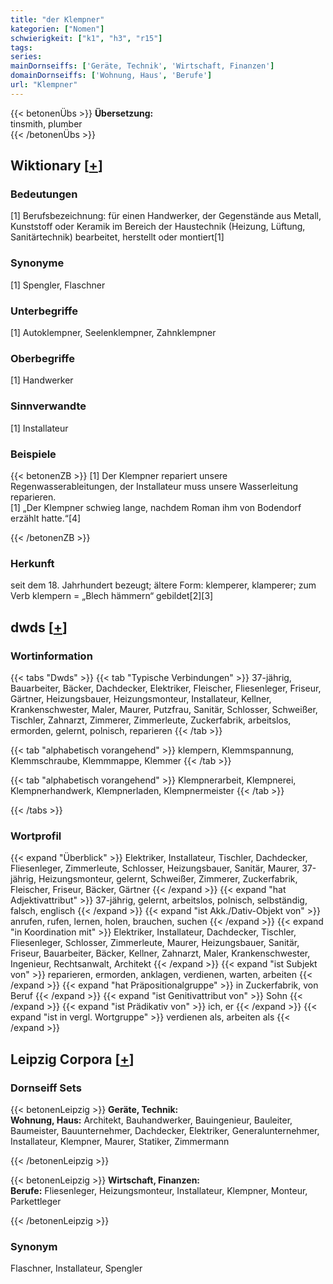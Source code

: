 ```yaml
---
title: "der Klempner"
kategorien: ["Nomen"]
schwierigkeit: ["k1", "h3", "r15"]
tags:
series:
mainDornseiffs: ['Geräte, Technik', 'Wirtschaft, Finanzen']
domainDornseiffs: ['Wohnung, Haus', 'Berufe']
url: "Klempner"
---
```


{{< betonenÜbs >}}
**Übersetzung:**  
tinsmith, plumber  
{{< /betonenÜbs >}}

## Wiktionary [[+](https://de.wiktionary.org/wiki/Klempner)]

### Bedeutungen
[1] Berufsbezeichnung: für einen Handwerker, der Gegenstände aus Metall, Kunststoff oder Keramik im Bereich der Haustechnik (Heizung, Lüftung, Sanitärtechnik) bearbeitet, herstellt oder montiert[1]  

### Synonyme
[1] Spengler, Flaschner  

### Unterbegriffe
[1] Autoklempner, Seelenklempner, Zahnklempner  

### Oberbegriffe
[1] Handwerker  

### Sinnverwandte
[1] Installateur  

### Beispiele
{{< betonenZB >}}
[1] Der Klempner repariert unsere Regenwasserableitungen, der Installateur muss unsere Wasserleitung reparieren.  
[1] „Der Klempner schwieg lange, nachdem Roman ihm von Bodendorf erzählt hatte.“[4]  

{{< /betonenZB >}}
### Herkunft
seit dem 18. Jahrhundert bezeugt; ältere Form: klemperer, klamperer; zum Verb klempern = „Blech hämmern“ gebildet[2][3]  



## dwds [[+](https://www.dwds.de/wb/Klempner)]

### Wortinformation
{{< tabs "Dwds" >}}
{{< tab "Typische Verbindungen" >}}
37-jährig, Bauarbeiter, Bäcker, Dachdecker, Elektriker, Fleischer, Fliesenleger, Friseur, Gärtner, Heizungsbauer, Heizungsmonteur, Installateur, Kellner, Krankenschwester, Maler, Maurer, Putzfrau, Sanitär, Schlosser, Schweißer, Tischler, Zahnarzt, Zimmerer, Zimmerleute, Zuckerfabrik, arbeitslos, ermorden, gelernt, polnisch, reparieren
{{< /tab >}}

{{< tab "alphabetisch vorangehend" >}}
klempern, Klemmspannung, Klemmschraube, Klemmmappe, Klemmer
{{< /tab >}}

{{< tab "alphabetisch vorangehend" >}}
Klempnerarbeit, Klempnerei, Klempnerhandwerk, Klempnerladen, Klempnermeister
{{< /tab >}}

{{< /tabs >}}

### Wortprofil
{{< expand "Überblick" >}} Elektriker, Installateur, Tischler, Dachdecker, Fliesenleger, Zimmerleute, Schlosser, Heizungsbauer, Sanitär, Maurer, 37-jährig, Heizungsmonteur, gelernt, Schweißer, Zimmerer, Zuckerfabrik, Fleischer, Friseur, Bäcker, Gärtner {{< /expand >}}
{{< expand "hat Adjektivattribut" >}} 37-jährig, gelernt, arbeitslos, polnisch, selbständig, falsch, englisch {{< /expand >}}
{{< expand "ist Akk./Dativ-Objekt von" >}} anrufen, rufen, lernen, holen, brauchen, suchen {{< /expand >}}
{{< expand "in Koordination mit" >}} Elektriker, Installateur, Dachdecker, Tischler, Fliesenleger, Schlosser, Zimmerleute, Maurer, Heizungsbauer, Sanitär, Friseur, Bauarbeiter, Bäcker, Kellner, Zahnarzt, Maler, Krankenschwester, Ingenieur, Rechtsanwalt, Architekt {{< /expand >}}
{{< expand "ist Subjekt von" >}} reparieren, ermorden, anklagen, verdienen, warten, arbeiten {{< /expand >}}
{{< expand "hat Präpositionalgruppe" >}} in Zuckerfabrik, von Beruf {{< /expand >}}
{{< expand "ist Genitivattribut von" >}} Sohn {{< /expand >}}
{{< expand "ist Prädikativ von" >}} ich, er {{< /expand >}}
{{< expand "ist in vergl. Wortgruppe" >}} verdienen als, arbeiten als {{< /expand >}}

## Leipzig Corpora [[+](https://corpora.uni-leipzig.de/en/res?word=Klempner&corpusId=deu_newscrawl-public_2018)]

### Dornseiff Sets
{{< betonenLeipzig >}}
**Geräte, Technik:**  
**Wohnung, Haus:** Architekt, Bauhandwerker, Bauingenieur, Bauleiter, Baumeister, Bauunternehmer, Dachdecker, Elektriker, Generalunternehmer, Installateur, Klempner, Maurer, Statiker, Zimmermann  

{{< /betonenLeipzig >}}


{{< betonenLeipzig >}}
**Wirtschaft, Finanzen:**  
**Berufe:** Fliesenleger, Heizungsmonteur, Installateur, Klempner, Monteur, Parkettleger  

{{< /betonenLeipzig >}}

### Synonym
Flaschner, Installateur, Spengler

